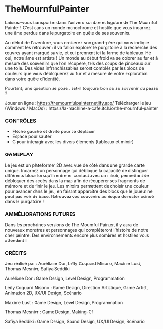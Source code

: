 # TheMournfulPainter


Laissez-vous transporter dans l’univers sombre et lugubre de The Mournful Painter ! C’est dans un monde monochrome et hostile que vous incarnez une âme perdue dans le purgatoire en quête de ses souvenirs.

Au début de l'aventure, vous croiserez son grand-père qui vous indique comment les retrouver : il va falloir explorer le purgatoire à la recherche des œuvres ayant marqué sa vie, et qui prennent ici la forme de tableaux. Hé oui, notre âme est artiste ! Un monde au début froid va se colorer au fur et à mesure des souvenirs que l’on récupère, tels des coups de pinceaux sur une toile. Des vides infranchissables seront comblés par les blocs de couleurs que vous débloquerez au fur et à mesure de votre exploration dans votre quête d’identité.

Pourtant, une question se pose : est-il toujours bon de se souvenir du passé ?



Jouer en ligne : https://themournfulpainter.netlify.app/
Télécharger le jeu (Windows / MacOs) : https://la-machine-a-cafe.itch.io/the-mournful-painter




### CONTRÔLES

- Flèche gauche et droite pour se déplacer
- Espace pour sauter
- C pour interagir avec les divers éléments (tableaux et miroir)

### GAMEPLAY

Le jeu est un plateformer 2D avec vue de côté dans une grande carte unique. Incarnez un personnage qui débloque la capacité de distinguer différents blocs lorsqu’il rentre en contact avec un miroir, permettant de débloquer des accès dans la map afin de récupérer ses fragments de mémoire et de finir le jeu. Les miroirs permettent de choisir une couleur pour avancer dans le jeu, en faisant apparaître des blocs que le joueur ne peut pas voir de base.  Retrouvez vos souvenirs au risque de rester coincé dans le purgatoire !

### AMMÉLIORATIONS FUTURES

Dans les prochaines versions de The Mournful Painter, il y aura de nouveaux monstres et personnages qui compléteront l’histoire de notre cher peintre. Des environnements encore plus sombres et hostiles vous attendent !

### CRÉDITS

Jeu réalisé par : Auréliane Dor, Leïly Coquard Misono, Maxime Lust, Thomas Mesnier, Safiya Seddiki

Auréliane Dor :  Game Design, Level Design, Programmation

Leïly Coquard Misono : Game Design, Direction Artistique, Game Artist, Animation 2D,  UX/UI Design, Scénario

Maxime Lust : Game Design, Level Design, Programmation

Thomas Mesnier : Game Design, Making-Of

Safiya Seddiki : Game Design, Sound Design, UX/UI Design, Scénario
